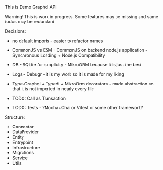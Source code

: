 This is Demo Graphql API

Warning! This is work in progress. Some features may be missing and same todos may be redundant

Decisions:
- no default imports - easier to refactor names
- CommonJS vs ESM - CommonJS on backend node.js application - Synchronous Loading + Node.js Compatibility
- DB - SQLite for simplicity - MikroORM because it is just the best
- Logs - Debugr - it is my work so it is made for my liking
- Type-Graphql + Typedi + MikroOrm decorators - made abstraction so that it is not imported in nearly every file

- TODO: Call as Transaction
- TODO: Tests - ?Mocha+Chai or Vitest or some other framework?

Structure:
- Connector
- DataProvider
- Entity
- Entrypoint
- Infrastructure
- Migrations
- Service
- Utils
